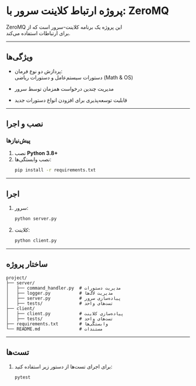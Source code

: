 
# پروژه ارتباط کلاینت سرور با: ZeroMQ

ZeroMQ این پروژه یک برنامه کلاینت-سرور است که از  
برای ارتباطات استفاده می‌کند.

---

## ویژگی‌ها
- پردازش دو نوع فرمان:  
دستورات سیستم‌عامل و دستورات ریاضی (Math & OS)

- مدیریت چندین درخواست همزمان توسط سرور

- قابلیت توسعه‌پذیری برای افزودن انواع دستورات جدید

---

## نصب و اجرا

### پیش‌نیازها
1. نصب **Python 3.8+**
2. نصب وابستگی‌ها:
   ```bash
   pip install -r requirements.txt
   ```

---

## اجرا
1. سرور:  
   ```bash
   python server.py
   ```
2. کلاینت:  
   ```bash
   python client.py
   ```

---

## ساختار پروژه

```plaintext
project/
├── server/
│   ├── command_handler.py  # مدیریت دستورات
│   ├── logger.py           # مدیریت لاگ‌ها
│   ├── server.py           # پیاده‌سازی سرور
│   ├── tests/              # تست‌های واحد
├── client/
│   ├── client.py           # پیاده‌سازی کلاینت
│   ├── tests/              # تست‌های واحد
├── requirements.txt        # وابستگی‌ها
└── README.md               # مستندات
```

---

## تست‌ها
1. برای اجرای تست‌ها از دستور زیر استفاده کنید:
   ```bash
   pytest
   ```